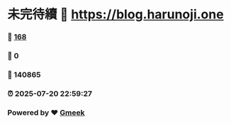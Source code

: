 # 未完待續 :link: https://blog.harunoji.one 
### :page_facing_up: [168](https://blog.harunoji.one/tag.html) 
### :speech_balloon: 0 
### :hibiscus: 140865 
### :alarm_clock: 2025-07-20 22:59:27 
### Powered by :heart: [Gmeek](https://github.com/Meekdai/Gmeek)
